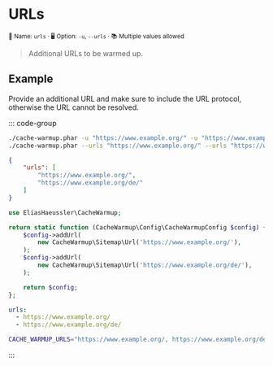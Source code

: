 # URLs <Badge type="tip" text="0.1.0+" />

<small>📝&nbsp;Name: `urls` &middot; 🖥️&nbsp;Option: `-u`, `--urls` &middot; 📚&nbsp;Multiple&nbsp;values&nbsp;allowed</small>

> Additional URLs to be warmed up.

## Example

Provide an additional URL and make sure to include the URL
protocol, otherwise the URL cannot be resolved.

::: code-group

```bash [CLI]
./cache-warmup.phar -u "https://www.example.org/" -u "https://www.example.org/de/"
./cache-warmup.phar --urls "https://www.example.org/" --urls "https://www.example.org/de/"
```

```json [JSON]
{
    "urls": [
        "https://www.example.org/",
        "https://www.example.org/de/"
    ]
}
```

```php [PHP]
use EliasHaeussler\CacheWarmup;

return static function (CacheWarmup\Config\CacheWarmupConfig $config) {
    $config->addUrl(
        new CacheWarmup\Sitemap\Url('https://www.example.org/'),
    );
    $config->addUrl(
        new CacheWarmup\Sitemap\Url('https://www.example.org/de/'),
    );

    return $config;
};
```

```yaml [YAML]
urls:
  - https://www.example.org/
  - https://www.example.org/de/
```

```bash [.env]
CACHE_WARMUP_URLS="https://www.example.org/, https://www.example.org/de/"
```

:::
